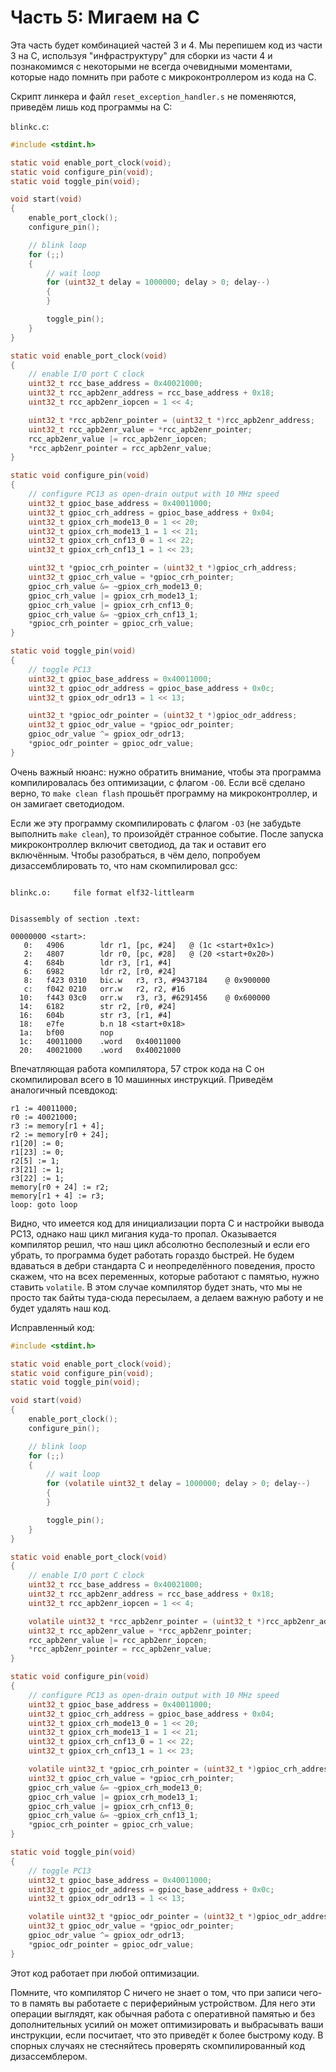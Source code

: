 # Часть 5: Мигаем на C

Эта часть будет комбинацией частей 3 и 4. Мы перепишем код из части 3 на C,
используя "инфраструктуру" для сборки из части 4 и познакомимся с некоторыми не
всегда очевидными моментами, которые надо помнить при работе с микроконтроллером
из кода на C.

Скрипт линкера и файл `reset_exception_handler.s` не поменяются, приведём лишь
код программы на C:

`blinkc.c`:

```c
#include <stdint.h>

static void enable_port_clock(void);
static void configure_pin(void);
static void toggle_pin(void);

void start(void)
{
    enable_port_clock();
    configure_pin();

    // blink loop
    for (;;)
    {
        // wait loop
        for (uint32_t delay = 1000000; delay > 0; delay--)
        {
        }

        toggle_pin();
    }
}

static void enable_port_clock(void)
{
    // enable I/O port C clock
    uint32_t rcc_base_address = 0x40021000;
    uint32_t rcc_apb2enr_address = rcc_base_address + 0x18;
    uint32_t rcc_apb2enr_iopcen = 1 << 4;

    uint32_t *rcc_apb2enr_pointer = (uint32_t *)rcc_apb2enr_address;
    uint32_t rcc_apb2enr_value = *rcc_apb2enr_pointer;
    rcc_apb2enr_value |= rcc_apb2enr_iopcen;
    *rcc_apb2enr_pointer = rcc_apb2enr_value;
}

static void configure_pin(void)
{
    // configure PC13 as open-drain output with 10 MHz speed
    uint32_t gpioc_base_address = 0x40011000;
    uint32_t gpioc_crh_address = gpioc_base_address + 0x04;
    uint32_t gpiox_crh_mode13_0 = 1 << 20;
    uint32_t gpiox_crh_mode13_1 = 1 << 21;
    uint32_t gpiox_crh_cnf13_0 = 1 << 22;
    uint32_t gpiox_crh_cnf13_1 = 1 << 23;

    uint32_t *gpioc_crh_pointer = (uint32_t *)gpioc_crh_address;
    uint32_t gpioc_crh_value = *gpioc_crh_pointer;
    gpioc_crh_value &= ~gpiox_crh_mode13_0;
    gpioc_crh_value |= gpiox_crh_mode13_1;
    gpioc_crh_value |= gpiox_crh_cnf13_0;
    gpioc_crh_value &= ~gpiox_crh_cnf13_1;
    *gpioc_crh_pointer = gpioc_crh_value;
}

static void toggle_pin(void)
{
    // toggle PC13
    uint32_t gpioc_base_address = 0x40011000;
    uint32_t gpioc_odr_address = gpioc_base_address + 0x0c;
    uint32_t gpiox_odr_odr13 = 1 << 13;

    uint32_t *gpioc_odr_pointer = (uint32_t *)gpioc_odr_address;
    uint32_t gpioc_odr_value = *gpioc_odr_pointer;
    gpioc_odr_value ^= gpiox_odr_odr13;
    *gpioc_odr_pointer = gpioc_odr_value;
}
```

Очень важный нюанс: нужно обратить внимание, чтобы эта программа компилировалась
без оптимизации, с флагом `-O0`. Если всё сделано верно, то `make clean flash`
прошьёт программу на микроконтроллер, и он замигает светодиодом.

Если же эту программу скомпилировать с флагом `-O3` (не забудьте выполнить
`make clean`), то произойдёт странное событие. После запуска микроконтроллер
включит светодиод, да так и оставит его включённым. Чтобы разобраться, в чём
дело, попробуем дизассемблировать то, что нам скомпилировал gcc:

```

blinkc.o:     file format elf32-littlearm


Disassembly of section .text:

00000000 <start>:
   0:	4906      	ldr	r1, [pc, #24]	@ (1c <start+0x1c>)
   2:	4807      	ldr	r0, [pc, #28]	@ (20 <start+0x20>)
   4:	684b      	ldr	r3, [r1, #4]
   6:	6982      	ldr	r2, [r0, #24]
   8:	f423 0310 	bic.w	r3, r3, #9437184	@ 0x900000
   c:	f042 0210 	orr.w	r2, r2, #16
  10:	f443 03c0 	orr.w	r3, r3, #6291456	@ 0x600000
  14:	6182      	str	r2, [r0, #24]
  16:	604b      	str	r3, [r1, #4]
  18:	e7fe      	b.n	18 <start+0x18>
  1a:	bf00      	nop
  1c:	40011000 	.word	0x40011000
  20:	40021000 	.word	0x40021000
```

Впечатляющая работа компилятора, 57 строк кода на C он скомпилировал всего в 10
машинных инструкций. Приведём аналогичный псевдокод:

```
r1 := 40011000;
r0 := 40021000;
r3 := memory[r1 + 4];
r2 := memory[r0 + 24];
r1[20] := 0;
r1[23] := 0;
r2[5] := 1;
r3[21] := 1;
r3[22] := 1;
memory[r0 + 24] := r2;
memory[r1 + 4] := r3;
loop: goto loop
```

Видно, что имеется код для инициализации порта C и настройки вывода PC13, однако
наш цикл мигания куда-то пропал. Оказывается компилятор решил, что наш цикл
абсолютно бесполезный и если его убрать, то программа будет работать гораздо
быстрей. Не будем вдаваться в дебри стандарта C и неопределённого поведения,
просто скажем, что на всех переменных, которые работают с памятью, нужно ставить
`volatile`. В этом случае компилятор будет знать, что мы не просто так байты
туда-сюда пересылаем, а делаем важную работу и не будет удалять наш код.

Исправленный код:

```c
#include <stdint.h>

static void enable_port_clock(void);
static void configure_pin(void);
static void toggle_pin(void);

void start(void)
{
    enable_port_clock();
    configure_pin();

    // blink loop
    for (;;)
    {
        // wait loop
        for (volatile uint32_t delay = 1000000; delay > 0; delay--)
        {
        }

        toggle_pin();
    }
}

static void enable_port_clock(void)
{
    // enable I/O port C clock
    uint32_t rcc_base_address = 0x40021000;
    uint32_t rcc_apb2enr_address = rcc_base_address + 0x18;
    uint32_t rcc_apb2enr_iopcen = 1 << 4;

    volatile uint32_t *rcc_apb2enr_pointer = (uint32_t *)rcc_apb2enr_address;
    uint32_t rcc_apb2enr_value = *rcc_apb2enr_pointer;
    rcc_apb2enr_value |= rcc_apb2enr_iopcen;
    *rcc_apb2enr_pointer = rcc_apb2enr_value;
}

static void configure_pin(void)
{
    // configure PC13 as open-drain output with 10 MHz speed
    uint32_t gpioc_base_address = 0x40011000;
    uint32_t gpioc_crh_address = gpioc_base_address + 0x04;
    uint32_t gpiox_crh_mode13_0 = 1 << 20;
    uint32_t gpiox_crh_mode13_1 = 1 << 21;
    uint32_t gpiox_crh_cnf13_0 = 1 << 22;
    uint32_t gpiox_crh_cnf13_1 = 1 << 23;

    volatile uint32_t *gpioc_crh_pointer = (uint32_t *)gpioc_crh_address;
    uint32_t gpioc_crh_value = *gpioc_crh_pointer;
    gpioc_crh_value &= ~gpiox_crh_mode13_0;
    gpioc_crh_value |= gpiox_crh_mode13_1;
    gpioc_crh_value |= gpiox_crh_cnf13_0;
    gpioc_crh_value &= ~gpiox_crh_cnf13_1;
    *gpioc_crh_pointer = gpioc_crh_value;
}

static void toggle_pin(void)
{
    // toggle PC13
    uint32_t gpioc_base_address = 0x40011000;
    uint32_t gpioc_odr_address = gpioc_base_address + 0x0c;
    uint32_t gpiox_odr_odr13 = 1 << 13;

    volatile uint32_t *gpioc_odr_pointer = (uint32_t *)gpioc_odr_address;
    uint32_t gpioc_odr_value = *gpioc_odr_pointer;
    gpioc_odr_value ^= gpiox_odr_odr13;
    *gpioc_odr_pointer = gpioc_odr_value;
}
```

Этот код работает при любой оптимизации.

Помните, что компилятор C ничего не знает о том, что при записи чего-то в память
вы работаете с периферийным устройством. Для него эти операции выглядят, как
обычная работа с оперативной памятью и без дополнительных усилий он может
оптимизировать и выбрасывать ваши инструкции, если посчитает, что это приведёт к
более быстрому коду. В спорных случаях не стесняйтесь проверять скомпилированный
код дизассемблером.

